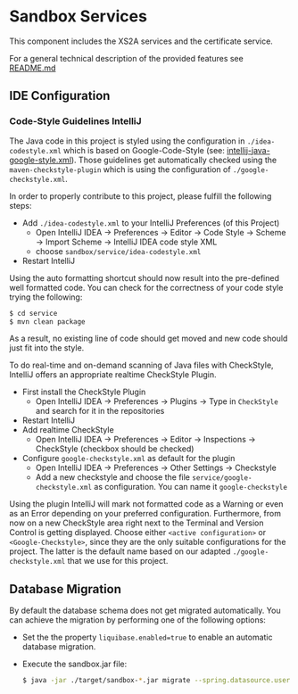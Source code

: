 # Sandbox Services

This component includes the XS2A services and the certificate service.

For a general technical description of the provided features see [README.md](../README.md)
   
## IDE Configuration

### Code-Style Guidelines IntelliJ
The Java code in this project is styled using the configuration in `./idea-codestyle.xml` which is based on Google-Code-Style (see: [intellij-java-google-style.xml](https://github.com/google/styleguide/blob/gh-pages/intellij-java-google-style.xml)).
Those guidelines get automatically checked using the `maven-checkstyle-plugin` which is using the configuration of `./google-checkstyle.xml`.

In order to properly contribute to this project, please fulfill the following steps:

* Add `./idea-codestyle.xml` to your IntelliJ Preferences (of this Project) 
  * Open IntelliJ IDEA -> Preferences -> Editor -> Code Style -> Scheme -> Import Scheme -> IntelliJ IDEA code style XML
  * choose `sandbox/service/idea-codestyle.xml`
* Restart IntelliJ

Using the auto formatting shortcut should now result into the pre-defined well formatted code. 
You can check for the correctness of your code style trying the following:

```sh 
$ cd service
$ mvn clean package
```

As a result, no existing line of code should get moved and new code should just fit into the style.

To do real-time and on-demand scanning of Java files with CheckStyle, IntelliJ offers an appropriate realtime CheckStyle Plugin.

* First install the CheckStyle Plugin
  * Open IntelliJ IDEA -> Preferences -> Plugins -> Type in `CheckStyle` and search for it in the repositories
* Restart IntelliJ
* Add realtime CheckStyle
  * Open IntelliJ IDEA -> Preferences -> Editor -> Inspections -> CheckStyle
  (checkbox should be checked)
* Configure `google-checkstyle.xml` as default for the plugin
  * Open IntelliJ IDEA -> Preferences -> Other Settings -> Checkstyle
  * Add a new checkstyle and choose the file `service/google-checkstyle.xml` as configuration. You can name it `google-checkstyle`

Using the plugin IntelliJ will mark not formatted code as a Warning or even as an Error depending on your preferred configuration.
Furthermore, from now on a new CheckStyle area right next to the Terminal and Version Control is getting displayed.
Choose either `<active configuration>` or `<Google-Checkstyle>`, since they are the only suitable configurations for the project.
The latter is the default name based on our adapted `./google-checkstyle.xml` that we use for this project.

## Database Migration

By default the database schema does not get migrated automatically. You can achieve the migration by performing one of the following options:

* Set the the property `liquibase.enabled=true` to enable an automatic database migration.
* Execute the sandbox.jar file:

  ```sh
  $ java -jar ./target/sandbox-*.jar migrate --spring.datasource.username=cms --spring.datasource.password=cms --spring.datasource.url=jdbc:postgresql://localhost/consent
  ```
